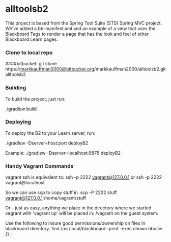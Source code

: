 alltoolsb2
=====================

This project is based from the Spring Tool Suite (STS) Spring MVC project. We've added a bb-manifest.xml and an example of a view that uses the Blackboard Tags to render a page that has the look and feel of other Blackboard Learn pages.

### Clone to local repo
####bitbucket: 
git clone https://markkauffman2000@bitbucket.org/markkauffman2000/alltoolsb2.git alltoolsb2

### Building
To build the project, just run:

./gradlew build

### Deploying
To deploy the B2 to your Learn server, run:

./gradlew -Dserver=host:port deployB2

Example: ./gradlew -Dserver=localhost:9876 deployB2

### Handy Vagrant Commands
vagrant ssh is equivalent to:
ssh -p 2222 vagrant@127.0.0.1
or
ssh -p 2222 vagrant@localhost

So we can use scp to copy stuff in.
scp -P 2222 stuff vagrant@127.0.0.1:/home/vagrant/stuff

Or - just as easy, anything we place in the directory where we started vagrant with 'vagrant up' will be placed in:
/vagrant on the guest system.

Use the following to insure good permissions/ownership on files in blackboard directory.
find /usr/local/blackboard -print -exec chown bbuser {} \;